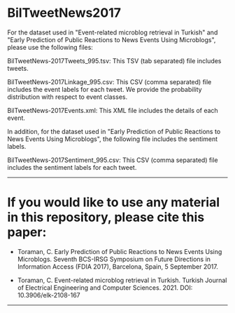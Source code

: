 # BilTweetNews2017

For the dataset used in "Event-related microblog retrieval in Turkish" and "Early Prediction of Public Reactions to News Events Using Microblogs", please use the following files:

BilTweetNews-2017Tweets_995.tsv:  This TSV (tab separated) file includes tweets. 

BilTweetNews-2017Linkage_995.csv: This CSV (comma separated) file includes the event labels for each tweet. We provide the probability distribution with respect to event classes.

BilTweetNews-2017Events.xml: This XML file includes the details of each event.

In addition, for the dataset used in "Early Prediction of Public Reactions to News Events Using Microblogs", the following file includes the sentiment labels.

BilTweetNews-2017Sentiment_995.csv: This CSV (comma separated) file includes the sentiment labels for each tweet. 

****
# If you would like to use any material in this repository, please cite this paper:
- Toraman, C. Early Prediction of Public Reactions to News Events Using Microblogs. Seventh BCS-IRSG Symposium on Future Directions in Information Access (FDIA 2017), Barcelona, Spain, 5 September 2017.

- Toraman, C. Event-related microblog retrieval in Turkish. Turkish Journal of Electrical Engineering and Computer Sciences. 2021. DOI: 10.3906/elk-2108-167
****
